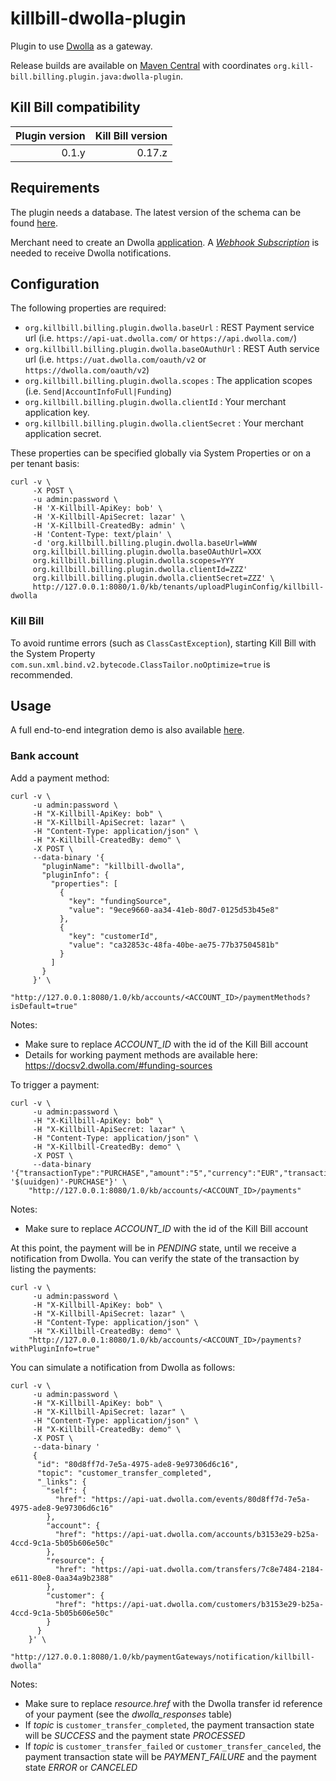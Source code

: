 killbill-dwolla-plugin
======================

Plugin to use [Dwolla](https://www.dwolla.com/) as a gateway.

Release builds are available on [Maven Central](http://search.maven.org/#search%7Cga%7C1%7Cg%3A%22org.kill-bill.billing.plugin.java%22%20AND%20a%3A%22dwolla-plugin%22) with coordinates `org.kill-bill.billing.plugin.java:dwolla-plugin`.

Kill Bill compatibility
-----------------------

| Plugin version | Kill Bill version |
| -------------: | ----------------: |
| 0.1.y          | 0.17.z            |

Requirements
------------

The plugin needs a database. The latest version of the schema can be found [here](https://github.com/killbill/killbill-dwolla-plugin/blob/master/src/main/resources/ddl.sql).

Merchant need to create an Dwolla [application](https://developers.dwolla.com/guides/sandbox-setup/02-create-application.html).
A *[Webhook Subscription](https://docsv2.dwolla.com/#webhook-subscriptions)* is needed to receive Dwolla notifications.

Configuration
-------------

The following properties are required:

* `org.killbill.billing.plugin.dwolla.baseUrl` : REST Payment service url (i.e. `https://api-uat.dwolla.com/` or `https://api.dwolla.com/`)
* `org.killbill.billing.plugin.dwolla.baseOAuthUrl` : REST Auth service url (i.e. `https://uat.dwolla.com/oauth/v2` or `https://dwolla.com/oauth/v2`)
* `org.killbill.billing.plugin.dwolla.scopes` : The application scopes (i.e. `Send|AccountInfoFull|Funding`)
* `org.killbill.billing.plugin.dwolla.clientId` : Your merchant application key.
* `org.killbill.billing.plugin.dwolla.clientSecret` : Your merchant application secret.


These properties can be specified globally via System Properties or on a per tenant basis:

```
curl -v \
     -X POST \
     -u admin:password \
     -H 'X-Killbill-ApiKey: bob' \
     -H 'X-Killbill-ApiSecret: lazar' \
     -H 'X-Killbill-CreatedBy: admin' \
     -H 'Content-Type: text/plain' \
     -d 'org.killbill.billing.plugin.dwolla.baseUrl=WWW
     org.killbill.billing.plugin.dwolla.baseOAuthUrl=XXX
     org.killbill.billing.plugin.dwolla.scopes=YYY
     org.killbill.billing.plugin.dwolla.clientId=ZZZ'
     org.killbill.billing.plugin.dwolla.clientSecret=ZZZ' \
     http://127.0.0.1:8080/1.0/kb/tenants/uploadPluginConfig/killbill-dwolla
```

### Kill Bill

To avoid runtime errors (such as `ClassCastException`), starting Kill Bill with the System Property `com.sun.xml.bind.v2.bytecode.ClassTailor.noOptimize=true` is recommended.

Usage
-----

A full end-to-end integration demo is also available [here](https://github.com/killbill/killbill-dwolla-demo).

### Bank account

Add a payment method:

```
curl -v \
     -u admin:password \
     -H "X-Killbill-ApiKey: bob" \
     -H "X-Killbill-ApiSecret: lazar" \
     -H "Content-Type: application/json" \
     -H "X-Killbill-CreatedBy: demo" \
     -X POST \
     --data-binary '{
       "pluginName": "killbill-dwolla",
       "pluginInfo": {
         "properties": [
           {
             "key": "fundingSource",
             "value": "9ece9660-aa34-41eb-80d7-0125d53b45e8"
           },
           {
             "key": "customerId",
             "value": "ca32853c-48fa-40be-ae75-77b37504581b"
           }
         ]
       }
     }' \
     "http://127.0.0.1:8080/1.0/kb/accounts/<ACCOUNT_ID>/paymentMethods?isDefault=true"
```

Notes:
* Make sure to replace *ACCOUNT_ID* with the id of the Kill Bill account
* Details for working payment methods are available here: https://docsv2.dwolla.com/#funding-sources

To trigger a payment:

```
curl -v \
     -u admin:password \
     -H "X-Killbill-ApiKey: bob" \
     -H "X-Killbill-ApiSecret: lazar" \
     -H "Content-Type: application/json" \
     -H "X-Killbill-CreatedBy: demo" \
     -X POST \
     --data-binary '{"transactionType":"PURCHASE","amount":"5","currency":"EUR","transactionExternalKey":"INV-'$(uuidgen)'-PURCHASE"}' \
    "http://127.0.0.1:8080/1.0/kb/accounts/<ACCOUNT_ID>/payments"
```

Notes:
* Make sure to replace *ACCOUNT_ID* with the id of the Kill Bill account

At this point, the payment will be in *PENDING* state, until we receive a notification from Dwolla. You can verify the state of the transaction by listing the payments:

```
curl -v \
     -u admin:password \
     -H "X-Killbill-ApiKey: bob" \
     -H "X-Killbill-ApiSecret: lazar" \
     -H "Content-Type: application/json" \
     -H "X-Killbill-CreatedBy: demo" \
    "http://127.0.0.1:8080/1.0/kb/accounts/<ACCOUNT_ID>/payments?withPluginInfo=true"
```

You can simulate a notification from Dwolla as follows:

```
curl -v \
     -u admin:password \
     -H "X-Killbill-ApiKey: bob" \
     -H "X-Killbill-ApiSecret: lazar" \
     -H "Content-Type: application/json" \
     -H "X-Killbill-CreatedBy: demo" \
     -X POST \
     --data-binary '
     {
      "id": "80d8ff7d-7e5a-4975-ade8-9e97306d6c16",
      "topic": "customer_transfer_completed",
      "_links": {
        "self": {
          "href": "https://api-uat.dwolla.com/events/80d8ff7d-7e5a-4975-ade8-9e97306d6c16"
        },
        "account": {
          "href": "https://api-uat.dwolla.com/accounts/b3153e29-b25a-4ccd-9c1a-5b05b606e50c"
        },
        "resource": {
          "href": "https://api-uat.dwolla.com/transfers/7c8e7484-2184-e611-80e8-0aa34a9b2388"
        },
        "customer": {
          "href": "https://api-uat.dwolla.com/customers/b3153e29-b25a-4ccd-9c1a-5b05b606e50c"
        }
      }
    }' \
    "http://127.0.0.1:8080/1.0/kb/paymentGateways/notification/killbill-dwolla"
```

Notes:
* Make sure to replace *resource.href* with the Dwolla transfer id reference of your payment (see the *dwolla_responses* table)
* If *topic* is `customer_transfer_completed`, the payment transaction state will be *SUCCESS* and the payment state *PROCESSED*
* If *topic* is `customer_transfer_failed` or `customer_transfer_canceled`, the payment transaction state will be *PAYMENT_FAILURE* and the payment state *ERROR* or *CANCELED*

